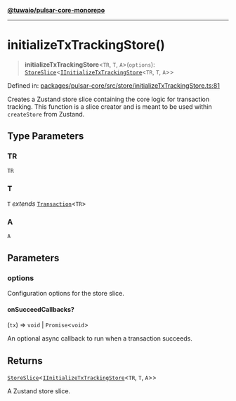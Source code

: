 [**@tuwaio/pulsar-core-monorepo**](../../../README.md)

***

# initializeTxTrackingStore()

> **initializeTxTrackingStore**\<`TR`, `T`, `A`\>(`options`): [`StoreSlice`](../type-aliases/StoreSlice.md)\<[`IInitializeTxTrackingStore`](../interfaces/IInitializeTxTrackingStore.md)\<`TR`, `T`, `A`\>\>

Defined in: [packages/pulsar-core/src/store/initializeTxTrackingStore.ts:81](https://github.com/TuwaIO/pulsar-core/blob/6809762408e3f6b3c6a6abf36acf33e3e88891f1/packages/pulsar-core/src/store/initializeTxTrackingStore.ts#L81)

Creates a Zustand store slice containing the core logic for transaction tracking.
This function is a slice creator and is meant to be used within `createStore` from Zustand.

## Type Parameters

### TR

`TR`

### T

`T` *extends* [`Transaction`](../type-aliases/Transaction.md)\<`TR`\>

### A

`A`

## Parameters

### options

Configuration options for the store slice.

#### onSucceedCallbacks?

(`tx`) => `void` \| `Promise`\<`void`\>

An optional async callback to run when a transaction succeeds.

## Returns

[`StoreSlice`](../type-aliases/StoreSlice.md)\<[`IInitializeTxTrackingStore`](../interfaces/IInitializeTxTrackingStore.md)\<`TR`, `T`, `A`\>\>

A Zustand store slice.
